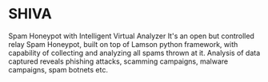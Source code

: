 SHIVA
=====

Spam Honeypot with Intelligent Virtual Analyzer
It's an open but controlled relay Spam Honeypot, built on top of Lamson python framework, with capability of collecting and analyzing all spams thrown at it. 
Analysis of data captured reveals phishing attacks, scamming campaigns, malware campaigns, spam botnets etc.
